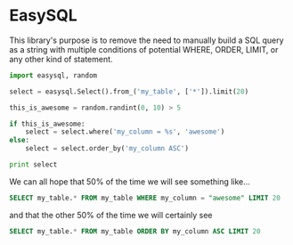 EasySQL
====

This library's purpose is to remove the need to manually build a SQL query as a string with multiple conditions of potential WHERE, ORDER, LIMIT, or any other kind of statement.

```python
import easysql, random

select = easysql.Select().from_('my_table', ['*']).limit(20)

this_is_awesome = random.randint(0, 10) > 5

if this_is_awesome:
    select = select.where('my_column = %s', 'awesome')
else:
    select = select.order_by('my_column ASC')

print select
```

We can all hope that 50% of the time we will see something like...

```sql
SELECT my_table.* FROM my_table WHERE my_column = "awesome" LIMIT 20
```

and that the other 50% of the time we will certainly see

```sql
SELECT my_table.* FROM my_table ORDER BY my_column ASC LIMIT 20
```